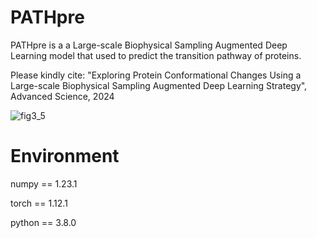 # PATHpre
PATHpre is a a Large-scale Biophysical Sampling Augmented Deep Learning model that used to predict the transition pathway of proteins. 

Please kindly cite: "Exploring Protein Conformational Changes Using a Large-scale Biophysical Sampling Augmented Deep Learning Strategy", Advanced Science, 2024

![fig3_5](https://github.com/user-attachments/assets/068f8173-066f-45ec-bf30-6380fa6168cd)

# Environment
numpy == 1.23.1

torch == 1.12.1

python == 3.8.0


